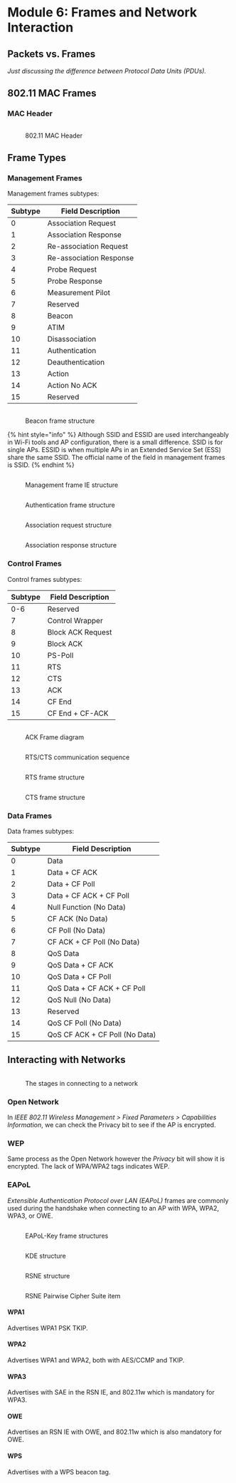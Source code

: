 # Module 6: Frames and Network Interaction

## Packets vs. Frames

_Just discussing the difference between Protocol Data Units (PDUs)._

## 802.11 MAC Frames

### MAC Header

<figure><img src="../../../.gitbook/assets/image (14).png" alt=""><figcaption><p>802.11 MAC Header</p></figcaption></figure>

## Frame Types

### Management Frames

Management frames subtypes:

| Subtype | Field Description       |
| ------- | ----------------------- |
| 0       | Association Request     |
| 1       | Association Response    |
| 2       | Re-association Request  |
| 3       | Re-association Response |
| 4       | Probe Request           |
| 5       | Probe Response          |
| 6       | Measurement Pilot       |
| 7       | Reserved                |
| 8       | Beacon                  |
| 9       | ATIM                    |
| 10      | Disassociation          |
| 11      | Authentication          |
| 12      | Deauthentication        |
| 13      | Action                  |
| 14      | Action No ACK           |
| 15      | Reserved                |

<figure><img src="../../../.gitbook/assets/image (15).png" alt=""><figcaption><p>Beacon frame structure</p></figcaption></figure>

{% hint style="info" %}
Although SSID and ESSID are used interchangeably in Wi-Fi tools and AP configuration, there is a small difference. SSID is for single APs. ESSID is when multiple APs in an Extended Service Set (ESS) share the same SSID. The official name of the field in management frames is SSID.
{% endhint %}

<figure><img src="../../../.gitbook/assets/image (18).png" alt=""><figcaption><p>Management frame IE structure</p></figcaption></figure>

<figure><img src="../../../.gitbook/assets/image (16).png" alt=""><figcaption><p>Authentication frame structure</p></figcaption></figure>

<figure><img src="../../../.gitbook/assets/image (17).png" alt=""><figcaption><p>Association request structure</p></figcaption></figure>

<figure><img src="../../../.gitbook/assets/image (19).png" alt=""><figcaption><p>Association response structure</p></figcaption></figure>

### Control Frames

Control frames subtypes:

| Subtype | Field Description |
| ------- | ----------------- |
| 0-6     | Reserved          |
| 7       | Control Wrapper   |
| 8       | Block ACK Request |
| 9       | Block ACK         |
| 10      | PS-Poll           |
| 11      | RTS               |
| 12      | CTS               |
| 13      | ACK               |
| 14      | CF End            |
| 15      | CF End + CF-ACK   |

<figure><img src="../../../.gitbook/assets/image (20).png" alt=""><figcaption><p>ACK Frame diagram</p></figcaption></figure>

<figure><img src="../../../.gitbook/assets/image (21).png" alt=""><figcaption><p>RTS/CTS communication sequence</p></figcaption></figure>

<figure><img src="../../../.gitbook/assets/image (22).png" alt=""><figcaption><p>RTS frame structure</p></figcaption></figure>

<figure><img src="../../../.gitbook/assets/image (23).png" alt=""><figcaption><p>CTS frame structure</p></figcaption></figure>

### Data Frames

Data frames subtypes:

| Subtype | Field Description              |
| ------- | ------------------------------ |
| 0       | Data                           |
| 1       | Data + CF ACK                  |
| 2       | Data + CF Poll                 |
| 3       | Data + CF ACK + CF Poll        |
| 4       | Null Function (No Data)        |
| 5       | CF ACK (No Data)               |
| 6       | CF Poll (No Data)              |
| 7       | CF ACK + CF Poll (No Data)     |
| 8       | QoS Data                       |
| 9       | QoS Data + CF ACK              |
| 10      | QoS Data + CF Poll             |
| 11      | QoS Data + CF ACK + CF Poll    |
| 12      | QoS Null (No Data)             |
| 13      | Reserved                       |
| 14      | QoS CF Poll (No Data)          |
| 15      | QoS CF ACK + CF Poll (No Data) |

## Interacting with Networks

<figure><img src="../../../.gitbook/assets/image (24).png" alt=""><figcaption><p>The stages in connecting to a network</p></figcaption></figure>

### Open Network

In _IEEE 802.11 Wireless Management > Fixed Parameters > Capabilities Information_, we can check the Privacy bit to see if the AP is encrypted.

### WEP

Same process as the Open Network however the _Privacy_ bit will show it is encrypted. The lack of WPA/WPA2 tags indicates WEP.

### EAPoL

_Extensible Authentication Protocol over LAN (EAPoL)_ frames are commonly used during the handshake when connecting to an AP with WPA, WPA2, WPA3, or OWE.

<figure><img src="../../../.gitbook/assets/image (25).png" alt=""><figcaption><p>EAPoL-Key frame structures</p></figcaption></figure>

<figure><img src="../../../.gitbook/assets/image (26).png" alt=""><figcaption><p>KDE structure</p></figcaption></figure>

<figure><img src="../../../.gitbook/assets/image (28).png" alt=""><figcaption><p>RSNE structure</p></figcaption></figure>

<figure><img src="../../../.gitbook/assets/image (29).png" alt=""><figcaption><p>RSNE Pairwise Cipher Suite item</p></figcaption></figure>

#### WPA1

Advertises WPA1 PSK TKIP.

#### WPA2

Advertises WPA1 and WPA2, both with AES/CCMP and TKIP.

#### WPA3

Advertises with SAE in the RSN IE, and 802.11w which is mandatory for WPA3.

#### OWE

Advertises an RSN IE with OWE, and 802.11w which is also mandatory for OWE.

#### WPS

Advertises with a WPS beacon tag.


